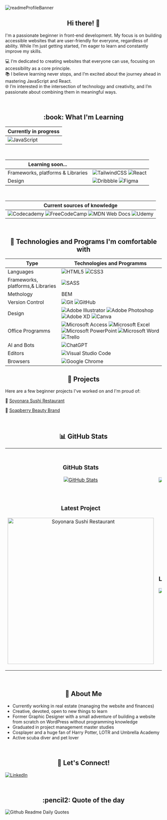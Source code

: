 ![readmeProfileBanner](https://github.com/user-attachments/assets/207d2910-ee64-42b6-a9e6-70fa6803c7d8)
<h2 align="center">Hi there! 👋</h2>

I'm a passionate beginner in front-end development. My focus is on building accessible websites that are user-friendly for everyone, regardless of ability. While I’m just getting started, I’m eager to learn and constantly improve my skills.

💻 I’m dedicated to creating websites that everyone can use, focusing on accessibility as a core principle.  
📚 I believe learning never stops, and I’m excited about the journey ahead in mastering JavaScript and React.  
🌐 I’m interested in the intersection of technology and creativity, and I’m passionate about combining them in meaningful ways.

<br>
 <h2 align="center">:book: What I'm Learning</h2>

|Currently in progress|
|--------|
| ![JavaScript](https://img.shields.io/badge/javascript-%23323330.svg?style=for-the-badge&logo=javascript&logoColor=%23F7DF1E) |

<BR>

| Learning soon... | |
| ------------- | ------------- |
|Frameworks, platforms & Libraries|![TailwindCSS](https://img.shields.io/badge/tailwindcss-%2338B2AC.svg?style=for-the-badge&logo=tailwind-css&logoColor=white) ![React](https://img.shields.io/badge/react-%2320232a.svg?style=for-the-badge&logo=react&logoColor=%2361DAFB)|
| Design | ![Dribbble](https://img.shields.io/badge/Dribbble-EA4C89?style=for-the-badge&logo=dribbble&logoColor=white) ![Figma](https://img.shields.io/badge/figma-%23F24E1E.svg?style=for-the-badge&logo=figma&logoColor=white) |

<BR>

| Current sources of knowledge |
| ------------- |
| ![Codecademy](https://img.shields.io/badge/Codecademy-FFF0E5?style=for-the-badge&logo=codecademy&logoColor=1F243A) ![FreeCodeCamp](https://img.shields.io/badge/Freecodecamp-%23123.svg?&style=for-the-badge&logo=freecodecamp&logoColor=green) ![MDN Web Docs](https://img.shields.io/badge/MDN_Web_Docs-black?style=for-the-badge&logo=mdnwebdocs&logoColor=white) ![Udemy](https://img.shields.io/badge/Udemy-A435F0?style=for-the-badge&logo=Udemy&logoColor=white) |


<br>
<h2 align="center"> 🔧 Technologies and Programs I'm comfortable with</h2>

| Type  | Technologies and Programms |
| ------------- | ------------- |
| Languages | ![HTML5](https://img.shields.io/badge/html5-%23E34F26.svg?style=for-the-badge&logo=html5&logoColor=white) ![CSS3](https://img.shields.io/badge/css3-%231572B6.svg?style=for-the-badge&logo=css3&logoColor=white) |
| Frameworks, platforms,& Libraries | ![SASS](https://img.shields.io/badge/SASS-hotpink.svg?style=for-the-badge&logo=SASS&logoColor=white) |
| Methology | BEM |
| Version Control | ![Git](https://img.shields.io/badge/git-%23F05033.svg?style=for-the-badge&logo=git&logoColor=white) ![GitHub](https://img.shields.io/badge/github-%23121011.svg?style=for-the-badge&logo=github&logoColor=white) |
| Design | ![Adobe Illustrator](https://img.shields.io/badge/adobe%20illustrator-%23FF9A00.svg?style=for-the-badge&logo=adobe%20illustrator&logoColor=white) ![Adobe Photoshop](https://img.shields.io/badge/adobe%20photoshop-%2331A8FF.svg?style=for-the-badge&logo=adobe%20photoshop&logoColor=white) ![Adobe XD](https://img.shields.io/badge/Adobe%20XD-470137?style=for-the-badge&logo=Adobe%20XD&logoColor=#FF61F6) ![Canva](https://img.shields.io/badge/Canva-%2300C4CC.svg?style=for-the-badge&logo=Canva&logoColor=white)  |
| Office Programms | ![Microsoft Access](https://img.shields.io/badge/Microsoft_Access-A4373A?style=for-the-badge&logo=microsoft-access&logoColor=white) ![Microsoft Excel](https://img.shields.io/badge/Microsoft_Excel-217346?style=for-the-badge&logo=microsoft-excel&logoColor=white) ![Microsoft PowerPoint](https://img.shields.io/badge/Microsoft_PowerPoint-B7472A?style=for-the-badge&logo=microsoft-powerpoint&logoColor=white) ![Microsoft Word](https://img.shields.io/badge/Microsoft_Word-2B579A?style=for-the-badge&logo=microsoft-word&logoColor=white) ![Trello](https://img.shields.io/badge/Trello-%23026AA7.svg?style=for-the-badge&logo=Trello&logoColor=white) |
| AI and Bots  | ![ChatGPT](https://img.shields.io/badge/chatGPT-74aa9c?style=for-the-badge&logo=openai&logoColor=white) |
| Editors | ![Visual Studio Code](https://img.shields.io/badge/Visual%20Studio%20Code-0078d7.svg?style=for-the-badge&logo=visual-studio-code&logoColor=white) |
| Browsers  | ![Google Chrome](https://img.shields.io/badge/Google%20Chrome-4285F4?style=for-the-badge&logo=GoogleChrome&logoColor=white)  |


<h2 align="center">🚀 Projects</h2>

Here are a few beginner projects I've worked on and I'm proud of:

🔗 [Soyonara Sushi Restaurant](https://github.com/AuensonScript/SoyonaraRestaurant)

🔗 [Soapberry Beauty Brand](https://github.com/AuensonScript/SoapberryBeautyBrand)

<br>
<h2 align="center">📊 GitHub Stats</h2>

<table width="100%">
  <tr>
    <td width="50%">
      <h3 align="center"><strong>GitHub Stats</strong></h3>
      <p align="center">
        <a href="https://github.com/AuensonScript">
          <img align="center" src="https://github-readme-stats.vercel.app/api?username=AuensonScript&theme=tokyonight&show_icons=true&hide_border=true&count_private=true" alt="GitHub Stats" />
        </a>
      </p>
    </td>
    <td width="50%">
      <h3 align="center"><strong>Streak Stat</strong></h3>
      <p align="center">
        <a href="https://github.com/AuensonScript">
          <img align="center" src="https://github-readme-streak-stats.herokuapp.com/?user=AuensonScript&theme=tokyonight&hide_border=true" alt="Streak Stats" />
        </a>
      </p>
    </td>
  </tr>
  <tr>
    <td width="50%">
      <h3 align="center"><strong>Latest Project</strong></h3>
      <p align="center">
        <a href="[https://github.com/AuensonScript/SoyonaraRestaurant](https://github.com/AuensonScript/SoyonaraRestaurant)">
          <img align="center" width="470" src="https://ghc.clait.sh/repo/AuensonScript/SoyonaraRestaurant?bg_color=1a1b27&title_color=3d59a1&text_color=4fd6be&icon_color=bb9af7&hide_border=true&show_user=false" alt="Soyonara Sushi Restaurant" />
        </a>
      </p>
    </td>
    <td width="50%">
      <h3 align="center"><strong>Top Languages</strong></h3>
      <p align="center">
        <a href="https://github.com/AuensonScript">
          <img align="center" src="https://github-readme-stats.vercel.app/api/top-langs/?username=AuensonScript&theme=tokyonight&show_icons=true&hide_border=true&layout=donut" alt="Top Language" />
        </a>
      </p>
    </td>
  </tr>
</table>
<br />

<h2 align="center">🌟 About Me</h2>

+ Currently working in real estate (managing the website and finances)
+ Creative, devoted, open to new things to learn
+ Former Graphic Designer with a small adventure of building a website from scratch on WordPress without programming knowledge
+ Graduated in project management master studies
+ Cosplayer and a huge fan of Harry Potter, LOTR and Umbrella Academy
+ Active scuba diver and pet lover

<br>
<h2 align="center">💬 Let's Connect!</h2>

[![LinkedIn](https://img.shields.io/badge/linkedin-%230077B5.svg?style=for-the-badge&logo=linkedin&logoColor=white)](https://www.linkedin.com/in/agnieszka-switaj/)

<br>
<h2 align="center">:pencil2: Quote of the day</h2>

![Github Readme Daily Quotes](https://readme-daily-quotes.vercel.app/api?author=Jane+Goodall&quote=What+you+do+makes+a+difference,+and+you+have+to+decide+what+kind+of+difference+you+want+to+make)
